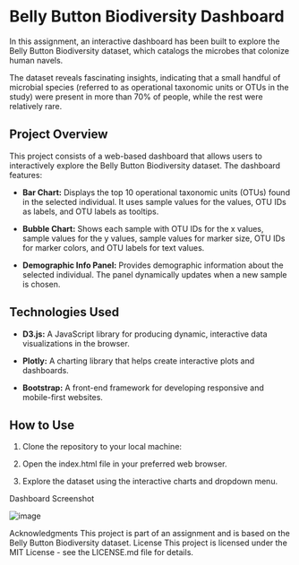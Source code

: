 # Belly Button Biodiversity Dashboard

In this assignment, an interactive dashboard has been built to explore the Belly Button Biodiversity dataset, which catalogs the microbes that colonize human navels.

The dataset reveals fascinating insights, indicating that a small handful of microbial species (referred to as operational taxonomic units or OTUs in the study) were present in more than 70% of people, while the rest were relatively rare.

## Project Overview

This project consists of a web-based dashboard that allows users to interactively explore the Belly Button Biodiversity dataset. The dashboard features:

- **Bar Chart:** Displays the top 10 operational taxonomic units (OTUs) found in the selected individual. It uses sample values for the values, OTU IDs as labels, and OTU labels as tooltips.

- **Bubble Chart:** Shows each sample with OTU IDs for the x values, sample values for the y values, sample values for marker size, OTU IDs for marker colors, and OTU labels for text values.

- **Demographic Info Panel:** Provides demographic information about the selected individual. The panel dynamically updates when a new sample is chosen.

## Technologies Used

- **D3.js:** A JavaScript library for producing dynamic, interactive data visualizations in the browser.

- **Plotly:** A charting library that helps create interactive plots and dashboards.

- **Bootstrap:** A front-end framework for developing responsive and mobile-first websites.

## How to Use

1. Clone the repository to your local machine:

2. Open the index.html file in your preferred web browser.

3. Explore the dataset using the interactive charts and dropdown menu.


Dashboard Screenshot


![image](https://github.com/ZinDaria/belly-button-challenge/assets/141193973/6f16c1a7-cb37-4047-bbac-74690c4a5a99)


Acknowledgments
This project is part of an assignment and is based on the Belly Button Biodiversity dataset.
License
This project is licensed under the MIT License - see the LICENSE.md file for details.
